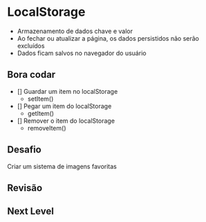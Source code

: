# LocalStorage

- Armazenamento de dados chave e valor
- Ao fechar ou atualizar a página, os dados persistidos não serão excluídos
- Dados ficam salvos no navegador do usuário

## Bora codar

- [] Guardar um item no localStorage
  - setItem()
- [] Pegar um item do localStorage
  - getItem()
- [] Remover o item do localStorage
  - removeItem()

## Desafio

Criar um sistema de imagens favoritas

## Revisão

## Next Level